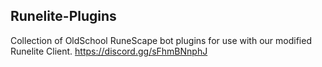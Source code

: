 ## Runelite-Plugins
Collection of OldSchool RuneScape bot plugins for use with our modified Runelite Client.
https://discord.gg/sFhmBNnphJ
